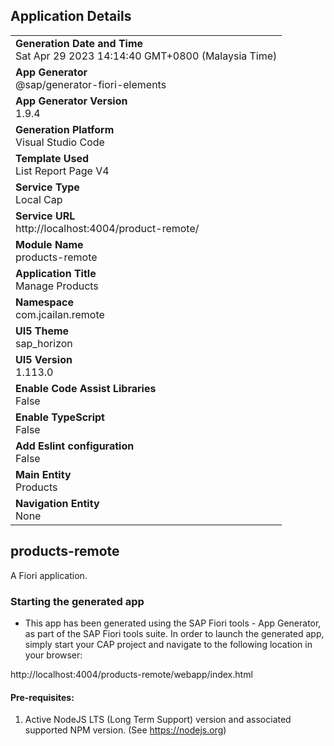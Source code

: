 ## Application Details
|               |
| ------------- |
|**Generation Date and Time**<br>Sat Apr 29 2023 14:14:40 GMT+0800 (Malaysia Time)|
|**App Generator**<br>@sap/generator-fiori-elements|
|**App Generator Version**<br>1.9.4|
|**Generation Platform**<br>Visual Studio Code|
|**Template Used**<br>List Report Page V4|
|**Service Type**<br>Local Cap|
|**Service URL**<br>http://localhost:4004/product-remote/
|**Module Name**<br>products-remote|
|**Application Title**<br>Manage Products|
|**Namespace**<br>com.jcailan.remote|
|**UI5 Theme**<br>sap_horizon|
|**UI5 Version**<br>1.113.0|
|**Enable Code Assist Libraries**<br>False|
|**Enable TypeScript**<br>False|
|**Add Eslint configuration**<br>False|
|**Main Entity**<br>Products|
|**Navigation Entity**<br>None|

## products-remote

A Fiori application.

### Starting the generated app

-   This app has been generated using the SAP Fiori tools - App Generator, as part of the SAP Fiori tools suite.  In order to launch the generated app, simply start your CAP project and navigate to the following location in your browser:

http://localhost:4004/products-remote/webapp/index.html

#### Pre-requisites:

1. Active NodeJS LTS (Long Term Support) version and associated supported NPM version.  (See https://nodejs.org)


